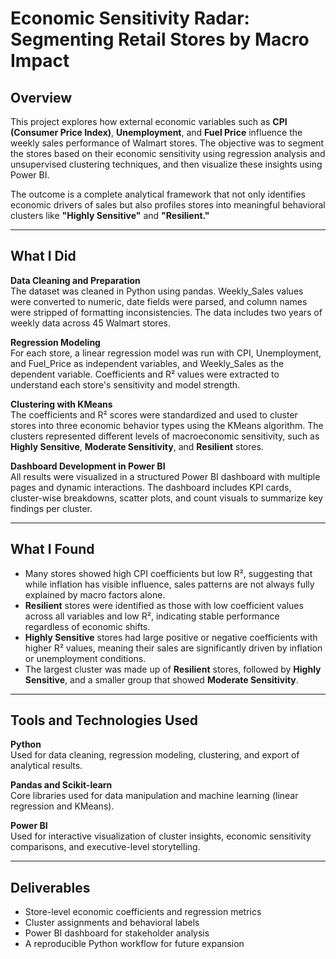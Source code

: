 # **Economic Sensitivity Radar: Segmenting Retail Stores by Macro Impact**

## **Overview**

This project explores how external economic variables such as **CPI (Consumer Price Index)**, **Unemployment**, and **Fuel Price** influence the weekly sales performance of Walmart stores. The objective was to segment the stores based on their economic sensitivity using regression analysis and unsupervised clustering techniques, and then visualize these insights using Power BI.

The outcome is a complete analytical framework that not only identifies economic drivers of sales but also profiles stores into meaningful behavioral clusters like **"Highly Sensitive"** and **"Resilient."**

---

## **What I Did**

**Data Cleaning and Preparation**  
The dataset was cleaned in Python using pandas. Weekly_Sales values were converted to numeric, date fields were parsed, and column names were stripped of formatting inconsistencies. The data includes two years of weekly data across 45 Walmart stores.

**Regression Modeling**  
For each store, a linear regression model was run with CPI, Unemployment, and Fuel_Price as independent variables, and Weekly_Sales as the dependent variable. Coefficients and R² values were extracted to understand each store's sensitivity and model strength.

**Clustering with KMeans**  
The coefficients and R² scores were standardized and used to cluster stores into three economic behavior types using the KMeans algorithm. The clusters represented different levels of macroeconomic sensitivity, such as **Highly Sensitive**, **Moderate Sensitivity**, and **Resilient** stores.

**Dashboard Development in Power BI**  
All results were visualized in a structured Power BI dashboard with multiple pages and dynamic interactions. The dashboard includes KPI cards, cluster-wise breakdowns, scatter plots, and count visuals to summarize key findings per cluster.

---

## **What I Found**

- Many stores showed high CPI coefficients but low R², suggesting that while inflation has visible influence, sales patterns are not always fully explained by macro factors alone.
- **Resilient** stores were identified as those with low coefficient values across all variables and low R², indicating stable performance regardless of economic shifts.
- **Highly Sensitive** stores had large positive or negative coefficients with higher R² values, meaning their sales are significantly driven by inflation or unemployment conditions.
- The largest cluster was made up of **Resilient** stores, followed by **Highly Sensitive**, and a smaller group that showed **Moderate Sensitivity**.

---

## **Tools and Technologies Used**

**Python**  
Used for data cleaning, regression modeling, clustering, and export of analytical results.

**Pandas and Scikit-learn**  
Core libraries used for data manipulation and machine learning (linear regression and KMeans).

**Power BI**  
Used for interactive visualization of cluster insights, economic sensitivity comparisons, and executive-level storytelling.

---

## **Deliverables**

- Store-level economic coefficients and regression metrics  
- Cluster assignments and behavioral labels  
- Power BI dashboard for stakeholder analysis  
- A reproducible Python workflow for future expansion

